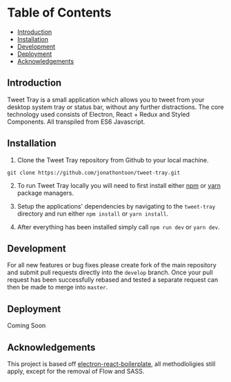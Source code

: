 # Table of Contents

- [Introduction](#introduction)
- [Installation](#installation)
- [Development](#development)
- [Deployment](#deployment)
- [Acknowledgements](#Acknowledgements)

## Introduction

Tweet Tray is a small application which allows you to tweet from your desktop system tray or status bar, without any further distractions. The core technology used consists of Electron, React + Redux and Styled Components. All transpiled from ES6 Javascript.

## Installation

1. Clone the Tweet Tray repository from Github to your local machine.
```
git clone https://github.com/jonathontoon/tweet-tray.git
```

2. To run Tweet Tray locally you will need to first install either [npm](https://www.npmjs.com/get-npm) or [yarn](https://yarnpkg.com/lang/en/docs/install/) package managers.

3. Setup the applications' dependencies by navigating to the `tweet-tray` directory and run either `npm install` or `yarn install`.

4. After everything has been installed simply call `npm run dev` or `yarn dev`.

## Development

For all new features or bug fixes please create fork of the main repository and submit pull requests directly into the `develop` branch. Once your pull request has been successfully rebased and tested a separate request can then be made to merge into `master`.

## Deployment

Coming Soon

## Acknowledgements

This project is based off [electron-react-boilerplate](https://github.com/chentsulin/electron-react-boilerplate), all methodloligies still apply, except for the removal of Flow and SASS.
